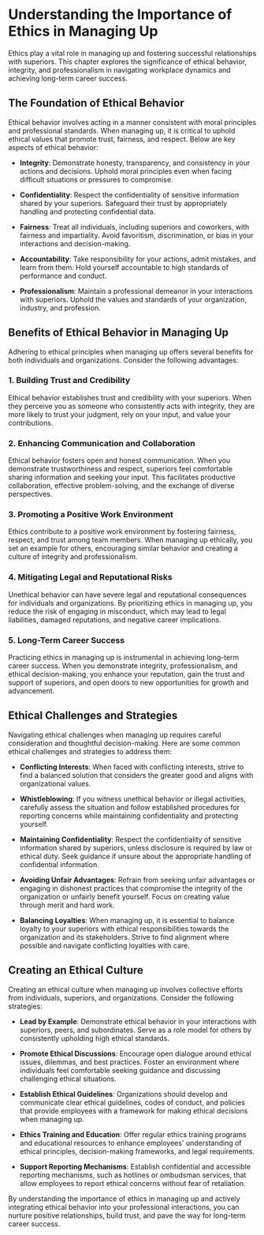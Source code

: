 Understanding the Importance of Ethics in Managing Up
================================================================

Ethics play a vital role in managing up and fostering successful relationships with superiors. This chapter explores the significance of ethical behavior, integrity, and professionalism in navigating workplace dynamics and achieving long-term career success.

The Foundation of Ethical Behavior
----------------------------------

Ethical behavior involves acting in a manner consistent with moral principles and professional standards. When managing up, it is critical to uphold ethical values that promote trust, fairness, and respect. Below are key aspects of ethical behavior:

* **Integrity**: Demonstrate honesty, transparency, and consistency in your actions and decisions. Uphold moral principles even when facing difficult situations or pressures to compromise.

* **Confidentiality**: Respect the confidentiality of sensitive information shared by your superiors. Safeguard their trust by appropriately handling and protecting confidential data.

* **Fairness**: Treat all individuals, including superiors and coworkers, with fairness and impartiality. Avoid favoritism, discrimination, or bias in your interactions and decision-making.

* **Accountability**: Take responsibility for your actions, admit mistakes, and learn from them. Hold yourself accountable to high standards of performance and conduct.

* **Professionalism**: Maintain a professional demeanor in your interactions with superiors. Uphold the values and standards of your organization, industry, and profession.

Benefits of Ethical Behavior in Managing Up
-------------------------------------------

Adhering to ethical principles when managing up offers several benefits for both individuals and organizations. Consider the following advantages:

### 1. **Building Trust and Credibility**

Ethical behavior establishes trust and credibility with your superiors. When they perceive you as someone who consistently acts with integrity, they are more likely to trust your judgment, rely on your input, and value your contributions.

### 2. **Enhancing Communication and Collaboration**

Ethical behavior fosters open and honest communication. When you demonstrate trustworthiness and respect, superiors feel comfortable sharing information and seeking your input. This facilitates productive collaboration, effective problem-solving, and the exchange of diverse perspectives.

### 3. **Promoting a Positive Work Environment**

Ethics contribute to a positive work environment by fostering fairness, respect, and trust among team members. When managing up ethically, you set an example for others, encouraging similar behavior and creating a culture of integrity and professionalism.

### 4. **Mitigating Legal and Reputational Risks**

Unethical behavior can have severe legal and reputational consequences for individuals and organizations. By prioritizing ethics in managing up, you reduce the risk of engaging in misconduct, which may lead to legal liabilities, damaged reputations, and negative career implications.

### 5. **Long-Term Career Success**

Practicing ethics in managing up is instrumental in achieving long-term career success. When you demonstrate integrity, professionalism, and ethical decision-making, you enhance your reputation, gain the trust and support of superiors, and open doors to new opportunities for growth and advancement.

Ethical Challenges and Strategies
---------------------------------

Navigating ethical challenges when managing up requires careful consideration and thoughtful decision-making. Here are some common ethical challenges and strategies to address them:

* **Conflicting Interests**: When faced with conflicting interests, strive to find a balanced solution that considers the greater good and aligns with organizational values.

* **Whistleblowing**: If you witness unethical behavior or illegal activities, carefully assess the situation and follow established procedures for reporting concerns while maintaining confidentiality and protecting yourself.

* **Maintaining Confidentiality**: Respect the confidentiality of sensitive information shared by superiors, unless disclosure is required by law or ethical duty. Seek guidance if unsure about the appropriate handling of confidential information.

* **Avoiding Unfair Advantages**: Refrain from seeking unfair advantages or engaging in dishonest practices that compromise the integrity of the organization or unfairly benefit yourself. Focus on creating value through merit and hard work.

* **Balancing Loyalties**: When managing up, it is essential to balance loyalty to your superiors with ethical responsibilities towards the organization and its stakeholders. Strive to find alignment where possible and navigate conflicting loyalties with care.

Creating an Ethical Culture
---------------------------

Creating an ethical culture when managing up involves collective efforts from individuals, superiors, and organizations. Consider the following strategies:

* **Lead by Example**: Demonstrate ethical behavior in your interactions with superiors, peers, and subordinates. Serve as a role model for others by consistently upholding high ethical standards.

* **Promote Ethical Discussions**: Encourage open dialogue around ethical issues, dilemmas, and best practices. Foster an environment where individuals feel comfortable seeking guidance and discussing challenging ethical situations.

* **Establish Ethical Guidelines**: Organizations should develop and communicate clear ethical guidelines, codes of conduct, and policies that provide employees with a framework for making ethical decisions when managing up.

* **Ethics Training and Education**: Offer regular ethics training programs and educational resources to enhance employees' understanding of ethical principles, decision-making frameworks, and legal requirements.

* **Support Reporting Mechanisms**: Establish confidential and accessible reporting mechanisms, such as hotlines or ombudsman services, that allow employees to report ethical concerns without fear of retaliation.

By understanding the importance of ethics in managing up and actively integrating ethical behavior into your professional interactions, you can nurture positive relationships, build trust, and pave the way for long-term career success.
